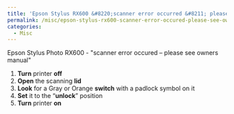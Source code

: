 ```yaml
---
title: 'Epson Stylus RX600 &#8220;scanner error occurred &#8211; please see owners manual&#8221;'
permalink: /misc/epson-stylus-rx600-scanner-error-occured-please-see-owners-manual/
categories:
  - Misc
---
```

Epson Stylus Photo RX600 - "scanner error occured &#8211; please see owners manual"

  1. **Turn** printer **off**
  2. **Open** the scanning **lid**
  3. **Look** for a Gray or Orange **switch** with a padlock symbol on it
  4. **Set** it to the &#8220;**unlock**&#8221; position
  5. **Turn** printer **on**
